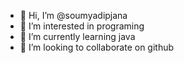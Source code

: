 - 👋 Hi, I’m @soumyadipjana
- 👀 I’m interested in programing
- 🌱 I’m currently learning java
- 💞️ I’m looking to collaborate on github
<!---
soumyadipjana/soumyadipjana is a ✨ special ✨ repository because its `README.md` (this file) appears on your GitHub profile.
You can click the Preview link to take a look at your changes.
--->
